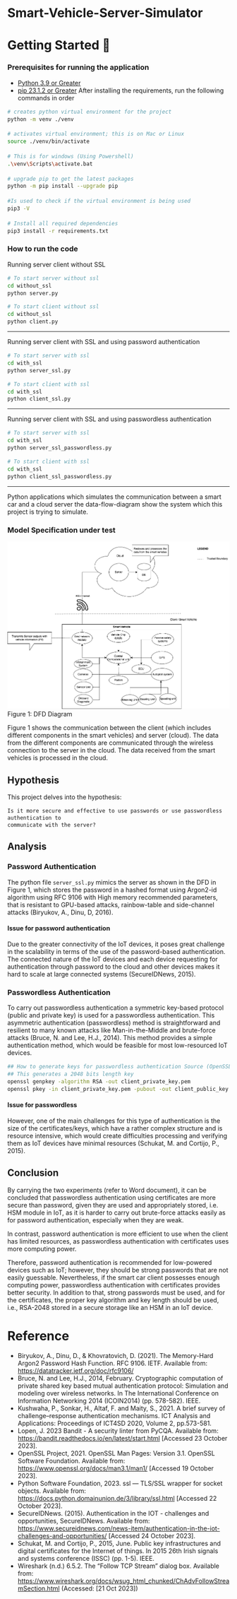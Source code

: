 # Smart-Vehicle-Server-Simulator
# Getting Started 🚀

### Prerequisites for running the application
* <a href=https://www.python.org/downloads/release/python-390/> Python 3.9 or Greater</a>
* <a href=https://pip.pypa.io/en/stable/installation/> pip 23.1.2 or Greater</a>
After installing the requirements, run the following commands in order

```bash
# creates python virtual environment for the project
python -m venv ./venv 

# activates virtual environment; this is on Mac or Linux
source ./venv/bin/activate 

# This is for windows (Using Powershell)
.\venv\Scripts\activate.bat 

# upgrade pip to get the latest packages
python -m pip install --upgrade pip 

#Is used to check if the virtual environment is being used 
pip3 -V  

# Install all required dependencies
pip3 install -r requirements.txt 
```
### How to run the code
Running server client without SSL
```bash
# To start server without ssl 
cd without_ssl
python server.py
```

```bash
# To start client without ssl 
cd without_ssl
python client.py
```
---
Running server client with SSL and using password authentication
```bash
# To start server with ssl 
cd with_ssl
python server_ssl.py
```

```bash
# To start client with ssl 
cd with_ssl
python client_ssl.py
```
---
Running server client with SSL and using passwordless authentication
```bash
# To start server with ssl 
cd with_ssl
python server_ssl_passwordless.py
```

```bash
# To start client with ssl 
cd with_ssl
python client_ssl_passwordless.py
```
---
Python applications which simulates the communication between a smart car and a cloud server the data-flow-diagram show
the system which this project is trying to simulate.

### Model Specification under test
![alt text](docs/DFD.png)
Figure 1: DFD Diagram

Figure 1 shows the communication between the client (which includes different components in the smart vehicles) and server (cloud). The data from the different components are communicated through the wireless connection to the server in the cloud. The data received from the smart vehicles is processed in the cloud.  

## Hypothesis

This project delves into the hypothesis: 
```
Is it more secure and effective to use passwords or use passwordless authentication to
communicate with the server?
```
## Analysis
### Password Authentication
The python file ```server_ssl.py``` mimics the server as shown in the DFD in Figure 1,
which stores the password in a hashed format using Argon2-id algorithm using RFC 9106 with High memory recommended parameters, that is resistant to GPU-based attacks, rainbow-table and side-channel attacks (Biryukov, A., Dinu, D, 2016).

#### Issue for password authentication
Due to the greater connectivity of the IoT devices, it poses great challenge in the scalability in terms of the use of the password-based authentication. The connected nature of the IoT devices and each device requesting for authentication through password to the cloud and other devices makes 
it hard to scale at large connected systems (SecureIDNews, 2015).

### Passwordless Authentication
To carry out passwordless authentication a symmetric key-based protocol (public and private key) is used for a
passwordless authentication. This asymmetric authentication (passwordless) method is straightforward and resilient to many
known attacks like Man-in-the-Middle and brute-force attacks (Bruce, N. and Lee, H.J., 2014). This method provides a simple authentication method, which would be feasible for most low-resourced IoT devices.

````bash
## How to generate keys for passwordless authentication Source (OpenSSL Project, 2021)
## This generates a 2048 bits length key
openssl genpkey -algorithm RSA -out client_private_key.pem
openssl pkey -in client_private_key.pem -pubout -out client_public_key.pem
````

#### Issue for passwordless
However, one of the main challenges for this
type of authentication is the size of the certificates/keys, which have a rather complex structure and is resource intensive, which would create
difficulties processing and verifying them as IoT devices have minimal resources (Schukat, M. and Cortijo, P., 2015).

## Conclusion
By carrying the two experiments (refer to Word document), it can be concluded that passwordless 
authentication using certificates are more secure than password, given they are used and 
appropriately stored, i.e. HSM module in IoT, as it is harder to carry out brute-force attacks 
easily as for password authentication, especially when they are weak.

In contrast, password authentication is more efficient to use when the client has limited 
resources, as passwordless authentication with certificates uses more computing power.

Therefore, password authentication is recommended for low-powered devices such as IoT; 
however, they should be strong passwords that are not easily guessable. Nevertheless, if 
the smart car client possesses enough computing power, passwordless authentication with 
certificates provides better security. In addition to that, strong passwords must be used, 
and for the certificates, the proper key algorithm and key length should be used, i.e., 
RSA-2048 stored in a secure storage like an HSM in an IoT device.


# Reference
* Biryukov, A., Dinu, D., & Khovratovich, D. (2021). The Memory-Hard Argon2 Password Hash Function. RFC 9106. IETF. Available from: https://datatracker.ietf.org/doc/rfc9106/
* Bruce, N. and Lee, H.J., 2014, February. Cryptographic computation of private shared key based mutual authentication protocol: Simulation and modeling over wireless networks. In The International Conference on Information Networking 2014 (ICOIN2014) (pp. 578-582). IEEE.
* Kushwaha, P., Sonkar, H., Altaf, F. and Maity, S., 2021. A brief survey of challenge–response authentication mechanisms. ICT Analysis and Applications: Proceedings of ICT4SD 2020, Volume 2, pp.573-581.
* Lopen, J. 2023 Bandit - A security linter from PyCQA. Available from: https://bandit.readthedocs.io/en/latest/start.html [Accessed 23 October 2023].
* OpenSSL Project, 2021. OpenSSL Man Pages: Version 3.1. OpenSSL Software Foundation. Available from: https://www.openssl.org/docs/man3.1/man1/ [Accessed 19 October 2023].
* Python Software Foundation, 2023. ssl — TLS/SSL wrapper for socket objects. Available from: https://docs.python.domainunion.de/3/library/ssl.html [Accessed 22 October 2023].
* SecureIDNews. (2015). Authentication in the IOT - challenges and opportunities, SecureIDNews. Available from: https://www.secureidnews.com/news-item/authentication-in-the-iot-challenges-and-opportunities/ [Accessed 24 October 2023].
* Schukat, M. and Cortijo, P., 2015, June. Public key infrastructures and digital certificates for the Internet of things. In 2015 26th Irish signals and systems conference (ISSC) (pp. 1-5). IEEE.
* Wireshark (n.d.) 6.5.2. The “Follow TCP Stream” dialog box. Available from: https://www.wireshark.org/docs/wsug_html_chunked/ChAdvFollowStreamSection.html (Accessed: [21 Oct 2023])